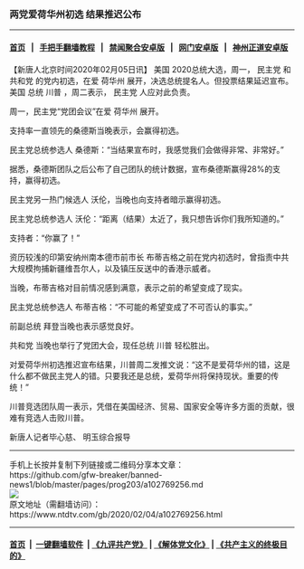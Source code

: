 ### 两党爱荷华州初选 结果推迟公布
------------------------

#### [首页](https://github.com/gfw-breaker/banned-news1/blob/master/README.md) &nbsp;&nbsp;|&nbsp;&nbsp; [手把手翻墙教程](https://github.com/gfw-breaker/guides/wiki) &nbsp;&nbsp;|&nbsp;&nbsp; [禁闻聚合安卓版](https://github.com/gfw-breaker/bn-android) &nbsp;&nbsp;|&nbsp;&nbsp; [网门安卓版](https://github.com/oGate2/oGate) &nbsp;&nbsp;|&nbsp;&nbsp; [神州正道安卓版](https://github.com/SzzdOgate/update) 



<div><div class="post_content" itemprop="articleBody">
 <p>
  【新唐人北京时间2020年02月05日讯】
  <ok href="https://www.ntdtv.com/gb/美国.htm">
   美国
  </ok>
  2020总统大选，周一，
  <ok href="https://www.ntdtv.com/gb/民主党.htm">
   民主党
  </ok>
  和
  <ok href="https://www.ntdtv.com/gb/共和党.htm">
   共和党
  </ok>
  的党内初选，在爱
  <ok href="https://www.ntdtv.com/gb/荷华州.htm">
   荷华州
  </ok>
  展开，决选总统提名人。但投票结果延迟宣布。
  <ok href="https://www.ntdtv.com/gb/美国.htm">
   美国
  </ok>
  总统
  <ok href="https://www.ntdtv.com/gb/川普.htm">
   川普
  </ok>
  ，周二表示，
  <ok href="https://www.ntdtv.com/gb/民主党.htm">
   民主党
  </ok>
  人应对此负责。
 </p>
 <p>
  周一，民主党“党团会议”在爱
  <ok href="https://www.ntdtv.com/gb/荷华州.htm">
   荷华州
  </ok>
  展开。
 </p>
 <p>
  支持率一直领先的桑德斯当晚表示，会赢得初选。
 </p>
 <p>
  民主党总统参选人 桑德斯：“当结果宣布时，我感觉我们会做得非常、非常好。”
 </p>
 <p>
  据悉，桑德斯团队之后公布了自己团队的统计数据，宣布桑德斯赢得28%的支持，赢得初选。
 </p>
 <p>
  民主党另一热门候选人 沃伦，当晚也向支持者暗示赢得初选。
 </p>
 <p>
  民主党总统参选人 沃伦：“距离（结果）太近了，我只想告诉你们我所知道的。”
 </p>
 <p>
  支持者：“你赢了！”
 </p>
 <p>
  资历较浅的印第安纳州南本德市前市长 布蒂吉格之前在党内初选时，曾指责中共大规模拘捕新疆维吾尔人，以及镇压反送中的香港示威者。
 </p>
 <p>
  当晚，布蒂吉格对目前情况感到满意，表示之前的希望变成了现实。
 </p>
 <p>
  民主党总统参选人 布蒂吉格：“不可能的希望变成了不可否认的事实。”
 </p>
 <p>
  前副总统 拜登当晚也表示感觉良好。
 </p>
 <p>
  <ok href="https://www.ntdtv.com/gb/共和党.htm">
   共和党
  </ok>
  当晚也举行了党团大会，现任总统
  <ok href="https://www.ntdtv.com/gb/川普.htm">
   川普
  </ok>
  轻松胜出。
 </p>
 <p>
  对爱荷华州初选推迟宣布结果，川普周二发推文说：“这不是爱荷华州的错，这是什么都不做民主党人的错。只要我还是总统，爱荷华州将保持现状。重要的传统！”
 </p>
 <p>
  川普竞选团队周一表示，凭借在美国经济、贸易、国家安全等许多方面的贡献，很难有竞选人击败川普。
 </p>
 <p>
  新唐人记者毕心慈、 明玉综合报导
 </p>
 <div class="single_ad">
 </div>
</div>
</div>
<hr/>
手机上长按并复制下列链接或二维码分享本文章：<br/>
https://github.com/gfw-breaker/banned-news1/blob/master/pages/prog203/a102769256.md <br/>
<a href='https://github.com/gfw-breaker/banned-news1/blob/master/pages/prog203/a102769256.md'><img src='https://github.com/gfw-breaker/banned-news1/blob/master/pages/prog203/a102769256.md.png'/></a> <br/>
原文地址（需翻墙访问）：https://www.ntdtv.com/gb/2020/02/04/a102769256.html


------------------------
#### [首页](https://github.com/gfw-breaker/banned-news1/blob/master/README.md) &nbsp;|&nbsp; [一键翻墙软件](https://github.com/gfw-breaker/nogfw/blob/master/README.md) &nbsp;| [《九评共产党》](https://github.com/gfw-breaker/9ping.md/blob/master/README.md#九评之一评共产党是什么) | [《解体党文化》](https://github.com/gfw-breaker/jtdwh.md/blob/master/README.md) | [《共产主义的终极目的》](https://github.com/gfw-breaker/gczydzjmd.md/blob/master/README.md)


<img src='http://gfw-breaker.win/banned-news/pages/prog203/a102769256.md' width='0px' height='0px'/>